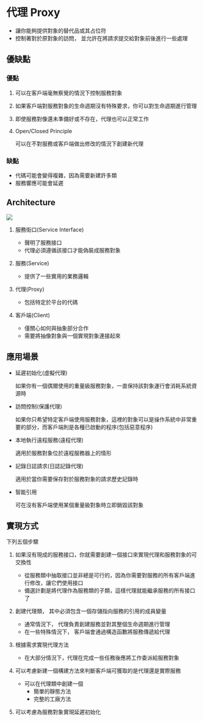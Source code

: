 # 代理 Proxy
* 讓你能夠提供對象的替代品或其占位符
* 控制著對於原對象的訪問， 並允許在將請求提交給對象前後進行一些處理

## 優缺點
### 優點
1. 可以在客戶端毫無察覺的情況下控制服務對象

2. 如果客戶端對服務對象的生命週期沒有特殊要求，你可以對生命週期進行管理

3. 即使服務對像還未準備好或不存在，代理也可以正常工作

4. Open/Closed Principle

    可以在不對服務或客戶端做出修改的情況下創建新代理
    


### 缺點
* 代碼可能會變得複雜，因為需要新建許多類
* 服務響應可能會延遲

## Architecture

![](https://refactoringguru.cn/images/patterns/diagrams/proxy/structure.png)

1. 服務街口(Service Interface)

    * 聲明了服務接口
    * 代理必須遵循該接口才能偽裝成服務對象

2. 服務(Service)
    
    * 提供了一些實用的業務邏輯


3. 代理(Proxy)
    
    * 包括特定於平台的代碼
    
4. 客戶端(Client)

    * 僅關心如何與抽象部分合作
    * 需要將抽像對象與一個實現對象連接起來

## 應用場景
* 延遲初始化(虛擬代理)

    如果你有一個偶爾使用的重量級服務對象，一直保持該對象運行會消耗系統資源時

* 訪問控制(保護代理)

    如果你只希望特定客戶端使用服務對象，這裡的對象可以是操作系統中非常重要的部分，而客戶端則是各種已啟動的程序(包括惡意程序)

* 本地執行遠程服務(遠程代理)

    適用於服務對象位於遠程服務器上的情形
    
* 記錄日誌請求(日誌記錄代理)

    適用於當你需要保存對於服務對象的請求歷史記錄時
    
* 智能引用

    可在沒有客戶端使用某個重量級對象時立即銷毀該對象  

## 實現方式
下列五個步驟
1. 如果沒有現成的服務接口，你就需要創建一個接口來實現代理和服務對象的可交換性

    * 從服務類中抽取接口並非總是可行的，因為你需要對服務的所有客戶端進行修改，讓它們使用接口
    * 備選計劃是將代理作為服務類的子類，這樣代理就能繼承服務的所有接口了
    
2. 創建代理類， 其中必須包含一個存儲指向服務的引用的成員變量

    * 通常情況下， 代理負責創建服務並對其整個生命週期進行管理
    * 在一些特殊情況下， 客戶端會通過構造函數將服務傳遞給代理
    
3. 根據需求實現代理方法
    
    * 在大部分情況下，代理在完成一些任務後應將工作委派給服務對象
    
4. 可以考慮新建一個構建方法來判斷客戶端可獲取的是代理還是實際服務

    * 可以在代理類中創建一個
        * 簡單的靜態方法
        * 完整的工廠方法
    
5. 可以考慮為服務對象實現延遲初始化

